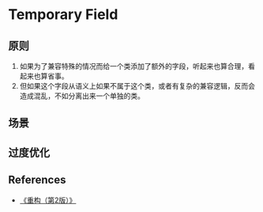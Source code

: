 # Temporary Field


## 原则
1. 如果为了兼容特殊的情况而给一个类添加了额外的字段，听起来也算合理，看起来也算省事。
2. 但如果这个字段从语义上如果不属于这个类，或者有复杂的兼容逻辑，反而会造成混乱，不如分离出来一个单独的类。


## 场景


## 过度优化


## References
* [《重构（第2版）》](https://book.douban.com/subject/33400354/)
